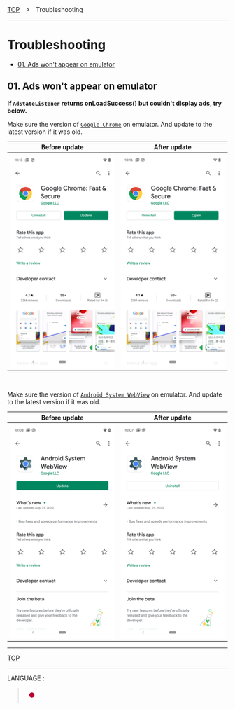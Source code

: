 [TOP](/README.md#top)　>　Troubleshooting

---

# Troubleshooting

* [01. Ads won't appear on emulator](#cant_display_on_emulator)


<div class="cant_display_on_emulator" />

## 01. Ads won't appear on emulator

**If `AdStateListener` returns onLoadSuccess() but couldn't display ads, try below.**

Make sure the version of [`Google Chrome`](https://play.google.com/store/apps/details?id=com.android.chrome) on emulator. And update to the latest version if it was old.

Before update | After update
:--: | :--:
<img src="./01/chrome/01.png" width="300px" />|<img src="./01/chrome/02.png" width="300px" />

<br>

Make sure the version of [`Android System WebView`](https://play.google.com/store/apps/details?id=com.google.android.webview) on emulator. And update to the latest version if it was old.

Before update | After update
:--: | :--:
<img src="./01/webview/01.png" width="300px" />|<img src="./01/webview/02.png" width="300px" />

---
[TOP](/README.md#top)

---
LANGUAGE :
> [![ja](/doc/lang/ja.png)](/doc/ja/troubleshoot/README.md)
